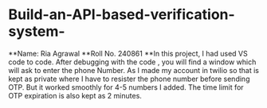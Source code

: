 # Build-an-API-based-verification-system-
**Name: Ria Agrawal
**Roll No. 240861
**In this project, I had used VS code to code. 
After debugging with the code , you will find a window which will ask to enter the phone Number. As I made my account in twilio so that is kept as private where I have to resister the phone number before sending OTP. But it worked smoothly for 4-5 numbers I added. The time limit for OTP expiration is also kept as 2 minutes. 

